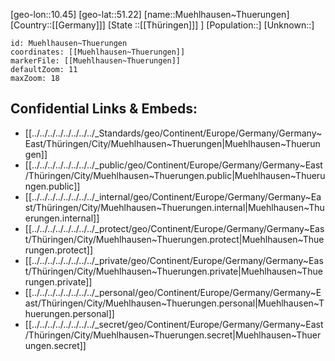 ﻿---
location: [51.22,10.45]
mapzoom: [7,12] 
mapmarker: city 
type: City
tags:
- geo/City


SpocWebEntityId: 32656
isDeleted: false
confidential: public

---
[geo-lon::10.45]
[geo-lat::51.22]
[name::Muehlhausen~Thuerungen]
[Country::[[Germany]]]
[State ::[[Thüringen]]] ]
[Population::]
[Unknown::]


```leaflet
id: Muehlhausen~Thuerungen
coordinates: [[Muehlhausen~Thuerungen]]
markerFile: [[Muehlhausen~Thuerungen]]
defaultZoom: 11 
maxZoom: 18
```


## Confidential Links & Embeds: 
- [[../../../../../../../../_Standards/geo/Continent/Europe/Germany/Germany~East/Thüringen/City/Muehlhausen~Thuerungen|Muehlhausen~Thuerungen]] 
- [[../../../../../../../../_public/geo/Continent/Europe/Germany/Germany~East/Thüringen/City/Muehlhausen~Thuerungen.public|Muehlhausen~Thuerungen.public]] 
- [[../../../../../../../../_internal/geo/Continent/Europe/Germany/Germany~East/Thüringen/City/Muehlhausen~Thuerungen.internal|Muehlhausen~Thuerungen.internal]] 
- [[../../../../../../../../_protect/geo/Continent/Europe/Germany/Germany~East/Thüringen/City/Muehlhausen~Thuerungen.protect|Muehlhausen~Thuerungen.protect]] 
- [[../../../../../../../../_private/geo/Continent/Europe/Germany/Germany~East/Thüringen/City/Muehlhausen~Thuerungen.private|Muehlhausen~Thuerungen.private]] 
- [[../../../../../../../../_personal/geo/Continent/Europe/Germany/Germany~East/Thüringen/City/Muehlhausen~Thuerungen.personal|Muehlhausen~Thuerungen.personal]] 
- [[../../../../../../../../_secret/geo/Continent/Europe/Germany/Germany~East/Thüringen/City/Muehlhausen~Thuerungen.secret|Muehlhausen~Thuerungen.secret]] 
